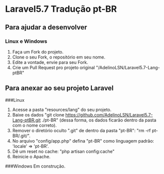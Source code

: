 # Laravel5.7 Tradução pt-BR

## Para ajudar a desenvolver

### Linux e Windows
1. Faça um Fork do projeto.
2. Clone o seu Fork, o repositório em seu nome.
3. Edite a vontade, envie para seu Fork.
4. Crie um Pull Request pro projeto original "/AdelinoLSN/Laravel5.7-Lang-ptBR"

## Para anexar ao seu projeto Laravel

###Linux
1. Acesse a pasta "resources/lang" do seu projeto.
2. Baixe os dados "git clone https://github.com/AdelinoLSN/Laravel5.7-Lang-ptBR.git ./pt-BR" (dessa forma, os dados ficarão dentro da pasta com o nome correto).
3. Remover o diretório oculto ".git" de dentro da pasta "pt-BR": "rm -rf pt-BR/.git/".
4. No arquivo "config/app.php" defina "pt-BR" como linguagem padrão: 'locale' => 'pt-BR'.
5. Dê um reset no cache: "php artisan config:cache"
6. Reinicie o Apache.

###Windows
Em construção.
